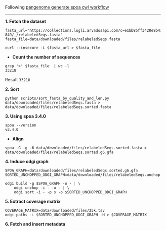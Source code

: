 Following [pangenome generate spoa cwl workflow](https://github.com/arvados/bh20-seq-resource/blob/master/workflows/pangenome-generate/pangenome-generate_spoa.cwl)

---

**1. Fetch the dataset**
```
fasta_url="https://collections.lugli.arvadosapi.com/c=e1bb8bff3420e8b478fbe8af4260d6ba-849/_/relabeledSeqs.fasta"
fasta_file=data/downloaded/files/relabeledSeqs.fasta

curl --insecure -L $fasta_url > $fasta_file
```
* **Count the number of sequences**
```
grep '>' $fasta_file  | wc -l
33218
```

Result `33218`

**2. Sort**
```
python scripts/sort_fasta_by_quality_and_len.py data/downloaded/files/relabeledSeqs.fasta > data/downloaded/files/relabeledSeqs.sorted.fasta
```

**3. Using spoa 3.4.0**
```
spoa --version
v3.4.0
```

* **Align**
```
spoa -G -g -6 data/downloaded/files/relabeledSeqs.sorted.fasta > data/downloaded/files/relabeledSeqs.sorted.g6.gfa
```

**4. Induce odgi graph**
```
SPOA_GRAPH=data/downloaded/files/relabeledSeqs.sorted.g6.gfa
SORTED_UNCHOPPED_ODGI_GRAPH=data/downloaded/files/relabeledSeqs.unchop.sorted.odgi
```


```
odgi build -g $SPOA_GRAPH -o - | \
    odgi unchop -i - -o - | \
    odgi sort -i - -p s -o $SORTED_UNCHOPPED_ODGI_GRAPH
```

**5. Extract coverage matrix**
```
COVERAGE_MATRIX=data/downloaded/files/25k.tsv
odgi paths -i $SORTED_UNCHOPPED_ODGI_GRAPH -H > $COVERAGE_MATRIX
```

**6. Fetch and insert metadata**
